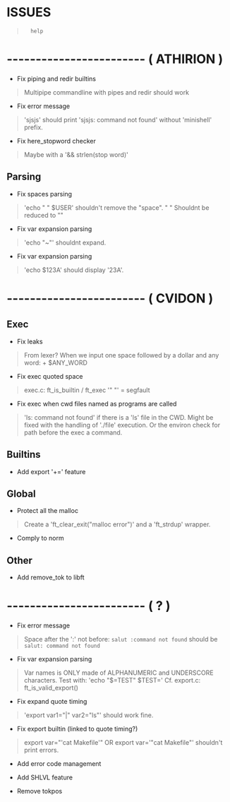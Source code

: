 

#           ISSUES


>       help

# ------------------------ ( ATHIRION )

- Fix piping and redir builtins
> Multipipe commandline with pipes and redir should work

- Fix error message
> 'sjsjs' should print 'sjsjs: command not found' without
> 'minishell' prefix.

- Fix here_stopword checker
> Maybe with a '&& strlen(stop word)'

##  Parsing

- Fix spaces parsing
> 'echo " " $USER' shouldn't remove the "space".
> "      " Shouldnt be reduced to ""

- Fix var expansion parsing
> 'echo "~"' shouldnt expand.

- Fix var expansion parsing
> 'echo $123A' should display '23A'.

# ------------------------ ( CVIDON )

##  Exec

- Fix leaks
> From lexer?
> When we input one space followed by a dollar and any word:
> <space> + $ANY_WORD

- Fix exec quoted space
> exec.c: ft_is_builtin / ft_exec
> '" "' = segfault

- Fix exec when cwd files named as programs are called
> 'ls: command not found' if there is a 'ls' file in the CWD.
> Might be fixed with the handling of './file' execution. Or the
> environ check for path before the exec a command.

##  Builtins

- Add export '+=' feature

##  Global

- Protect all the malloc
> Create a 'ft_clear_exit("malloc error")' and a 'ft_strdup' wrapper.

- Comply to norm

##  Other

- Add remove_tok to libft

# ------------------------ ( ? )

- Fix error message
> Space after the ':' not before:
> `salut :command not found` should be `salut: command not found`

- Fix var expansion parsing
> Var names is ONLY made of ALPHANUMERIC and UNDERSCORE characters.
> Test with: 'echo "$=TEST" $TEST='
> Cf. export.c: ft_is_valid_export()

- Fix expand quote timing
> 'export var1="|" var2="ls"' should work fine.

- Fix export builtin (linked to quote timing?)
> export var="'cat Makefile'" OR export var='"cat Makefile"' shouldn't
> print errors.

- Add error code management

- Add SHLVL feature

- Remove tokpos
